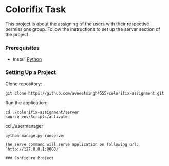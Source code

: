 # Colorifix Task

This project is about the assigning of the users with their respective permissions group.
Follow the instructions to set up the server section of the project.

### Prerequisites

- Install [Python](https://www.python.org/downloads/)

### Setting Up a Project


Clone repository:

```
git clone https://github.com/avneetsingh4555/colorifix-assignment.git
```

Run the application:

```
cd ./colorifix-assignment/server
source env/Scripts/activate
```
cd ./usermanager

```
python manage.py runserver

The serve command will serve application on following url: `http://127.0.0.1:8000/`

### Configure Project
